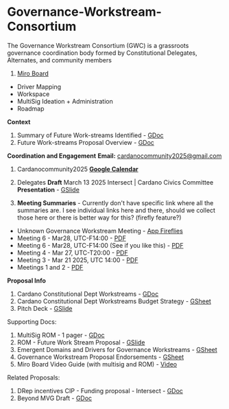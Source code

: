 # Governance-Workstream-Consortium
The Governance Workstream Consortium (GWC) is a grassroots governance coordination body formed by Constitutional Delegates, Alternates, and community members



1. [Miro Board](https://miro.com/app/board/uXjVIZDjWg0=/)
- Driver Mapping
- Workspace
- MultiSig Ideation + Administration
- Roadmap

**__Context__**
1. Summary of Future Work-streams Identified -  [GDoc](https://docs.google.com/document/d/1BIfPsHhvzEhLxU1wbMxosQn3tQHel_euIzekbFbLjG4)
2. Future Work-streams Proposal Overview - [GDoc](https://docs.google.com/document/d/1H23-B1Z8gU1qTSPlNfduXle2uKfvLg_0jFw0dquIZ00)

**__Coordination and Engagement__**
**Email:** cardanocommunity2025@gmail.com

1. Cardanocommunity2025 [**Google Calendar**](https://calendar.google.com/calendar/u/0?cid=Y2FyZGFub2NvbW11bml0eTIwMjVAZ21haWwuY29t)

2. Delegates **Draft** March 13 2025 Intersect | Cardano Civics Committee **Presentation** - [GSlide](https://docs.google.com/presentation/d/1So4ZDLWAySk1H4QY2k41hDf48-hBckH8ta_ESxtYGbg)

3. **Meeting Summaries** - Currently don't have specific link where all the summaries are. I see individual links here and there, should we collect those here or there is better way for this? (firefly feature?)
- Unknown Governance Workstream Meeting - [App Fireflies]( https://app.fireflies.ai/view/Governance-Workstreams::01JPTJQQ9G6F03XE7Q6HTMYY1K)
- Meeting 6 - Mar28, UTC-F14:00 - [PDF](https://discord.com/channels/1317113094232870953/1352625662359244880/1355226719765790900)
- Meeting 6 - Mar28, UTC-F14:00 (See if you like this) - [PDF](https://discord.com/channels/1317113094232870953/1352625662359244880/1355301688902287410)
- Meeting 4 - Mar 27, UTC-T20:00 - [PDF](https://discord.com/channels/1317113094232870953/1352625662359244880/1355074199613472960)
- Meeting 3 - Mar 21 2025, UTC 14:00 - [PDF](https://discord.com/channels/1317113094232870953/1352625662359244880/1354841447014207609)
- Meetings 1 and 2 - [PDF](https://discord.com/channels/1317113094232870953/1352625662359244880/1352626295573577790)


**__Proposal Info__**
1. Cardano Constitutional Dept Workstreams - [GDoc](https://docs.google.com/document/d/1ruTWv3qoyxnWSoJ1KpilttozfKQGTq0Ly4CyPpS8YM4)
2. Cardano Constitutional Dept Workstreams Budget Strategy - [GSheet](https://docs.google.com/spreadsheets/d/1ArJLvbOjkjFsj8P_KyTnMWNFzYaakJpnE0b9b4Qsbnw)
3. Pitch Deck - [GSlide](https://docs.google.com/presentation/d/1fEZsi36bsMDerdjZpufPbw8WSTfktrFBzRi_LTASuHE/edit#slide=id.g34ccc24d119_0_579)

Supporting Docs:
1. MultiSig ROM - 1 pager - [GDoc](https://docs.google.com/document/d/1pB-FreDfQCjlNiVYx3MtMaBfEiz7oXb9iaaDqwLZhbE/edit?usp=sharing)
2. ROM - Future Work Stream Proposal - [GSlide](https://docs.google.com/presentation/d/1y3Fv_um8oMrZZ5QPV6eJnqU2YOILnnZj2oh65_Hzw-Q/edit?usp=sharing)
3. Emergent Domains and Drivers for Governance Workstreams - [GSheet](https://docs.google.com/spreadsheets/d/1wKLVGCTYSQK_xsZPaPIFp4npOzjESb4r6vrICZCFsNw)
4. Governance Workstream Proposal Endorsements - [GSheet](https://docs.google.com/spreadsheets/d/1YGDs75fL_eW6T_KW1iOIF2_H6AzKrbm30IVUNQb-anw)
6. Miro Board Video Guide (with multisig and ROM) - [Video](https://youtu.be/IH3cPPnbngY)

Related Proposals:
1. DRep incentives CIP - Funding proposal - Intersect - [GDoc](https://docs.google.com/document/d/1AOKY7eGzpM72eVDfNqGxAfJVIAXq5767Yjwg2_5tDug)
2. Beyond MVG Draft - [GDoc](https://docs.google.com/document/d/1zojo0m416LolsHkpC1HF42Gq0ZACulHTtLXmzWnvc_k)
